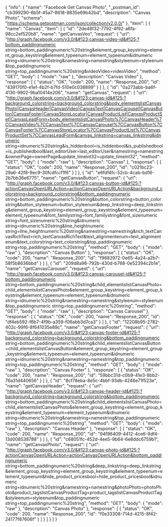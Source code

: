 {
  "info": {
    "name": "Facebook Get Canvas Photo",
    "_postman_id": "cb399290-6b5f-45a7-8618-8835e69b42bd",
    "description": "Canvas Photo",
    "schema": "https://schema.getpostman.com/json/collection/v2.0.0/"
  },
  "item": [
    {
      "name": "Canvas",
      "item": [
        {
          "id": "2de48f32-7792-4f92-a6fa-98cc2ef520b8",
          "name": "getCanvasVeo",
          "request": {
            "url": "http://graph.facebook.com/v3.0/&#123;canvas-video-id&#125;?bottom_paddingnumeric string=bottom_paddingnumeric%20string&element_group_keystring=element_group_keystring&element_typeenum=element_typeenum&idnumeric string=idnumeric%20string&namestring=namestring&styleenum=styleenum&top_paddingnumeric string=top_paddingnumeric%20string&videoVideo=videoVideo",
            "method": "GET",
            "body": {
              "mode": "raw"
            },
            "description": "Canvas Video"
          },
          "response": [
            {
              "status": "OK",
              "code": 200,
              "name": "Response_200",
              "id": "439170f0-e1ef-4b2f-b7fd-510e0c038899"
            }
          ]
        },
        {
          "id": "0a273abb-ba6f-4130-9902-9ba10414e206",
          "name": "getCanvas",
          "request": {
            "url": "http://graph.facebook.com/v3.0/&#123;canvas-id&#125;?background_colorstring=background_colorstring&body_elementslistCanvasPhoto|CanvasHeader|CanvasVideo|CanvasText|CanvasCarousel|CanvasButton|CanvasFooter|CanvasStoreLocator|CanvasProductList|CanvasProductSet|CanvasLeadForm=body_elementslistCanvasPhoto%7CCanvasHeader%7CCanvasVideo%7CCanvasText%7CCanvasCarousel%7CCanvasButton%7CCanvasFooter%7CCanvasStoreLocator%7CCanvasProductList%7CCanvasProductSet%7CCanvasLeadForm&canvas_linkstring=canvas_linkstring&idnumeric string=idnumeric%20string&is_hiddenbool=is_hiddenbool&is_publishedbool=is_publishedbool&last_editorUser=last_editorUser&namestring=namestring&ownerPage=ownerPage&update_timeint32=update_timeint32",
            "method": "GET",
            "body": {
              "mode": "raw"
            },
            "description": "Canvas"
          },
          "response": [
            {
              "status": "OK",
              "code": 200,
              "name": "Response_200",
              "id": "c021bc23-29a6-42f8-9ec9-30fcdfccf1f6"
            }
          ]
        },
        {
          "id": "e6fdf4fc-52cb-4cab-bd16-2b7bb36e6775",
          "name": "getCanvasButton",
          "request": {
            "url": "http://graph.facebook.com/v3.0/&#123;canvas-button-id&#125;?actionCanvasOpenURLAction=actionCanvasOpenURLAction&background_colorstring=background_colorstring&bottom_paddingnumeric string=bottom_paddingnumeric%20string&button_colorstring=button_colorstring&button_styleenum=button_styleenum&deep_linkstring=deep_linkstring&element_group_keystring=element_group_keystring&element_typeenum=element_typeenum&font_familystring=font_familystring&font_sizenumeric string=font_sizenumeric%20string&idnumeric string=idnumeric%20string&line_heightnumeric string=line_heightnumeric%20string&namestring=namestring&rich_textCanvasRichText=rich_textCanvasRichText&text_alignmentenum=text_alignmentenum&text_colorstring=text_colorstring&top_paddingnumeric string=top_paddingnumeric%20string",
            "method": "GET",
            "body": {
              "mode": "raw"
            },
            "description": "Canvas Button"
          },
          "response": [
            {
              "status": "OK",
              "code": 200,
              "name": "Response_200",
              "id": "f9682972-0e65-4a24-a2b7-58f5b8636bbd"
            }
          ]
        },
        {
          "id": "209d8a96-792b-430d-b768-0e52394c2b1e",
          "name": "getCanvasCarousel",
          "request": {
            "url": "http://graph.facebook.com/v3.0/&#123;canvas-carousel-id&#125;?bottom_paddingnumeric string=bottom_paddingnumeric%20string&child_elementslistCanvasPhoto=child_elementslistCanvasPhoto&element_group_keystring=element_group_keystring&element_typeenum=element_typeenum&idnumeric string=idnumeric%20string&namestring=namestring&styleenum=styleenum&top_paddingnumeric string=top_paddingnumeric%20string",
            "method": "GET",
            "body": {
              "mode": "raw"
            },
            "description": "Canvas Carousel"
          },
          "response": [
            {
              "status": "OK",
              "code": 200,
              "name": "Response_200",
              "id": "df4eb592-f6b7-4f9b-a359-f06abb3d7ca3"
            }
          ]
        },
        {
          "id": "12208b95-2782-402c-99f6-8f641035e89c",
          "name": "getCanvasFooter",
          "request": {
            "url": "http://graph.facebook.com/v3.0/&#123;canvas-footer-id&#125;?background_colorstring=background_colorstring&bottom_paddingnumeric string=bottom_paddingnumeric%20string&child_elementslistCanvasButton=child_elementslistCanvasButton&element_group_keystring=element_group_keystring&element_typeenum=element_typeenum&idnumeric string=idnumeric%20string&namestring=namestring&top_paddingnumeric string=top_paddingnumeric%20string",
            "method": "GET",
            "body": {
              "mode": "raw"
            },
            "description": "Canvas Footer"
          },
          "response": [
            {
              "status": "OK",
              "code": 200,
              "name": "Response_200",
              "id": "59bbc31d-c0b9-41e3-8bb2-76a31d440656"
            }
          ]
        },
        {
          "id": "8cf78eba-8e5c-4bbf-93db-4246e71f523e",
          "name": "getCanvasHeader",
          "request": {
            "url": "http://graph.facebook.com/v3.0/&#123;canvas-header-id&#125;?background_colorstring=background_colorstring&bottom_paddingnumeric string=bottom_paddingnumeric%20string&child_elementslistCanvasPhoto=child_elementslistCanvasPhoto&element_group_keystring=element_group_keystring&element_typeenum=element_typeenum&idnumeric string=idnumeric%20string&namestring=namestring&top_paddingnumeric string=top_paddingnumeric%20string",
            "method": "GET",
            "body": {
              "mode": "raw"
            },
            "description": "Canvas Header"
          },
          "response": [
            {
              "status": "OK",
              "code": 200,
              "name": "Response_200",
              "id": "94f96409-4412-4ce6-9df4-13d008538788"
            }
          ]
        },
        {
          "id": "c68051fc-452d-4ee5-9b64-6e8ddc6759b1",
          "name": "getCanvasPhoto",
          "request": {
            "url": "http://graph.facebook.com/v3.0/&#123;canvas-photo-id&#125;?actionCanvasOpenURLAction=actionCanvasOpenURLAction&bottom_paddingnumeric string=bottom_paddingnumeric%20string&deep_linkstring=deep_linkstring&element_group_keystring=element_group_keystring&element_typeenum=element_typeenum&hide_product_pricesbool=hide_product_pricesbool&idnumeric string=idnumeric%20string&namestring=namestring&photoPhoto=photoPhoto&product_tagslistCanvasProductTag=product_tagslistCanvasProductTag&styleenum=styleenum&top_paddingnumeric string=top_paddingnumeric%20string",
            "method": "GET",
            "body": {
              "mode": "raw"
            },
            "description": "Canvas Photo"
          },
          "response": [
            {
              "status": "OK",
              "code": 200,
              "name": "Response_200",
              "id": "f0e33308-714d-4215-8f42-24177f87606f"
            }
          ]
        }
      ]
    }
  ]
}